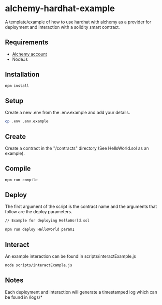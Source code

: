 # alchemy-hardhat-example
A template/example of how to use hardhat with alchemy as a provider for deployment and interaction with a solidity smart contract.

## Requirements
- [Alchemy account](https://www.alchemy.com/)
- NodeJs

## Installation

```bash
npm install
```

## Setup
Create a new .env from the .env.example and add your details.
```bash
cp .env .env.example
```

## Create
Create a contract in the "/contracts" directory (See HelloWorld.sol as an example).

## Compile
```bash
npm run compile
```

## Deploy
The first argument of the script is the contract name and the arguments that follow are the deploy parameters.
```bash
// Example for deploying HelloWorld.sol

npm run deploy HelloWorld param1
```

## Interact
An example interaction can be found in scripts/interactExample.js
```bash
node scripts/interactExample.js
```

## Notes
Each deployment and interaction will generate a timestamped log which can be found in /logs/*
